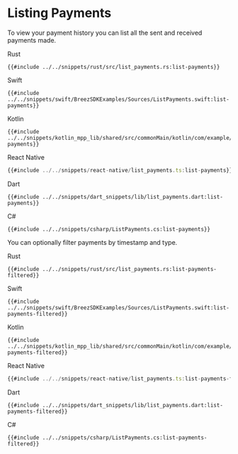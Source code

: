 # Listing Payments

To view your payment history you can list all the sent and received payments made.

<custom-tabs category="lang">
<div slot="title">Rust</div>
<section>

```rust,ignore
{{#include ../../snippets/rust/src/list_payments.rs:list-payments}}
```
</section>

<div slot="title">Swift</div>
<section>

```swift,ignore
{{#include ../../snippets/swift/BreezSDKExamples/Sources/ListPayments.swift:list-payments}}
```
</section>

<div slot="title">Kotlin</div>
<section>

```kotlin,ignore
{{#include ../../snippets/kotlin_mpp_lib/shared/src/commonMain/kotlin/com/example/kotlinmpplib/ListPayments.kt:list-payments}}
```
</section>

<div slot="title">React Native</div>
<section>

```typescript
{{#include ../../snippets/react-native/list_payments.ts:list-payments}}
```
</section>

<div slot="title">Dart</div>
<section>

```dart,ignore
{{#include ../../snippets/dart_snippets/lib/list_payments.dart:list-payments}}
```
</section>

<div slot="title">C#</div>
<section>

```cs,ignore
{{#include ../../snippets/csharp/ListPayments.cs:list-payments}}
```
</section>
</custom-tabs>

You can optionally filter payments by timestamp and type.

<custom-tabs category="lang">
<div slot="title">Rust</div>
<section>

```rust,ignore
{{#include ../../snippets/rust/src/list_payments.rs:list-payments-filtered}}
```
</section>

<div slot="title">Swift</div>
<section>

```swift,ignore
{{#include ../../snippets/swift/BreezSDKExamples/Sources/ListPayments.swift:list-payments-filtered}}
```
</section>

<div slot="title">Kotlin</div>
<section>

```kotlin,ignore
{{#include ../../snippets/kotlin_mpp_lib/shared/src/commonMain/kotlin/com/example/kotlinmpplib/ListPayments.kt:list-payments-filtered}}
```
</section>

<div slot="title">React Native</div>
<section>

```typescript
{{#include ../../snippets/react-native/list_payments.ts:list-payments-filtered}}
```
</section>

<div slot="title">Dart</div>
<section>

```dart,ignore
{{#include ../../snippets/dart_snippets/lib/list_payments.dart:list-payments-filtered}}
```
</section>

<div slot="title">C#</div>
<section>

```cs,ignore
{{#include ../../snippets/csharp/ListPayments.cs:list-payments-filtered}}
```
</section>
</custom-tabs>
